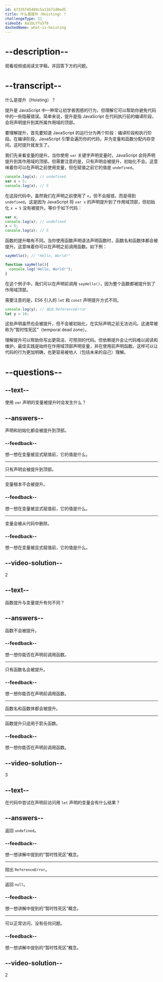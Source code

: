 ```yaml
---
id: 67335f45489c5a11b71d0ed5
title: 什么是提升（Hoisting）？
challengeType: 11
videoId: Aa1bLYTu5T8
dashedName: what-is-hoisting
---
```


# --description--

观看视频或阅读文字稿，并回答下方的问题。

# --transcript--

什么是提升（Hoisting）？

提升是 JavaScript 中一种常让初学者困惑的行为，但理解它可以帮助你避免代码中的一些隐蔽错误。简单来说，提升是指 JavaScript 在代码执行前的编译阶段，会将声明提升到其所属作用域的顶部。

要理解提升，首先要知道 JavaScript 的运行分为两个阶段：编译阶段和执行阶段。在编译阶段，JavaScript 引擎会遍历你的代码，并为变量和函数分配内存空间。这时提升就发生了。

我们先来看变量的提升。当你使用 `var` 关键字声明变量时，JavaScript 会将声明提升到其作用域的顶部。但需要注意的是，只有声明会被提升，初始化不会。这意味着你可以在声明之前使用变量，但在赋值之前它的值是 `undefined`。

```js
console.log(x); // undefined
var x = 5;
console.log(x); // 5
```

在这段代码中，虽然我们在声明之前使用了 `x`，但不会报错，而是得到 `undefined`。这是因为 JavaScript 将 `var x` 的声明提升到了作用域顶部，但初始化 `x = 5` 没有被提升。等价于如下代码：

```js
var x;
console.log(x); // undefined
x = 5;
console.log(x); // 5
```

函数的提升略有不同。当你使用函数声明语法声明函数时，函数名和函数体都会被提升。这意味着你可以在声明之前调用函数。如下例：

```js
sayHello(); // "Hello, World!"

function sayHello(){
  console.log("Hello, World!");
}
```

在这个例子中，我们可以在声明前调用 `sayHello()`，因为整个函数都被提升到了作用域顶部。

需要注意的是，ES6 引入的 `let` 和 `const` 声明提升方式不同。

```js
console.log(y); // 抛出 ReferenceError
let y = 10;
```

这些声明虽然也会被提升，但不会被初始化，在实际声明之前无法访问。这通常被称为“暂时性死区”（temporal dead zone）。

理解提升可以帮助你写出更简洁、可预测的代码。但依赖提升会让代码难以阅读和维护。最佳实践是始终在作用域顶部声明变量，并在使用前声明函数。这样可以让代码的行为更加明确，也更容易被他人（包括未来的自己）理解。

# --questions--

## --text--

使用 `var` 声明的变量被提升时会发生什么？

## --answers--

声明和初始化都会被提升到顶部。

### --feedback--

想一想在变量被显式赋值前，它的值是什么。

---

只有声明会被提升到顶部。

---

变量根本不会被提升。

### --feedback--

想一想在变量被显式赋值前，它的值是什么。

---

变量会被从代码中删除。

### --feedback--

想一想在变量被显式赋值前，它的值是什么。

## --video-solution--

2

## --text--

函数提升与变量提升有何不同？

## --answers--

函数不会被提升。

### --feedback--

想一想你能否在声明前调用函数。

---

只有函数名会被提升。

### --feedback--

想一想你能否在声明前调用函数。

---

函数名和函数体都会被提升。

---

函数提升只适用于箭头函数。

### --feedback--

想一想你能否在声明前调用函数。

## --video-solution--

3

## --text--

在代码中尝试在声明前访问用 `let` 声明的变量会有什么结果？

## --answers--

返回 `undefined`。

### --feedback--

想一想讲解中提到的“暂时性死区”概念。

---

抛出 `ReferenceError`。

---

返回 `null`。

### --feedback--

想一想讲解中提到的“暂时性死区”概念。

---

可以正常访问，没有任何问题。

### --feedback--

想一想讲解中提到的“暂时性死区”概念。

## --video-solution--

2

